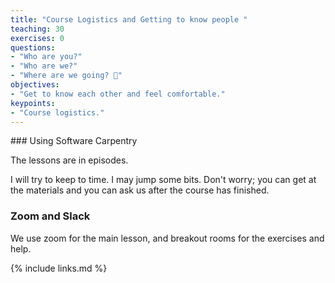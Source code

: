 ```yaml
---
title: "Course Logistics and Getting to know people "
teaching: 30
exercises: 0
questions:
- "Who are you?"
- "Who are we?"
- "Where are we going? 🧭"
objectives:
- "Get to know each other and feel comfortable."
keypoints:
- "Course logistics."
---
```


### Using Software Carpentry 

The lessons are in episodes. 

I will try to keep to time. I may jump some bits. Don't worry; you can get at the materials and you can ask us after the course has finished.


### Zoom and Slack

We use zoom for the main lesson, and breakout rooms for the exercises and help.


{% include links.md %}
